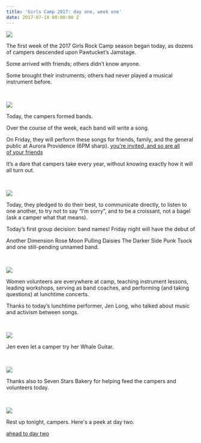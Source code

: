 ```yaml
---
title: 'Girls Camp 2017: day one, week one'
date: 2017-07-18 00:00:00 Z
---
```


[![](/uploads/blogpost/grr-01-01.jpg)](http://girlsrockri.org/wp-content/uploads/2017/07/grr-01-01.jpg)

The first week of the 2017 Girls Rock Camp season began today, as dozens of campers descended upon Pawtucket’s Jamstage.

Some arrived with friends; others didn’t know anyone.

Some brought their instruments; others had never played a musical instrument before.

 

[![](/uploads/blogpost/grr-01-02.jpg)](http://girlsrockri.org/wp-content/uploads/2017/07/grr-01-02.jpg)

Today, the campers formed bands.

Over the course of the week, each band will write a song.

On Friday, they will perform these songs for friends, family, and the general public at Aurora Providence (6PM sharp). [you're invited, and so are all of your friends](https://www.facebook.com/events/465565597136295/)

It’s a dare that campers take every year, without knowing exactly how it will all turn out.

 

[![](/uploads/blogpost/grr-01-04.png)](http://girlsrockri.org/wp-content/uploads/2017/07/grr-01-04.png)

Today, they pledged to do their best, to communicate directly, to listen to one another, to try not to say “I’m sorry”, and to be a croissant, not a bagel (ask a camper what that means).

Today’s first group decision: band names! Friday night will have the debut of

Another Dimension Rose Moon Pulling Daisies The Darker Side Punk Tsock and one still-pending unnamed band.

 

[![](/uploads/blogpost/grr-01-07.jpg)](http://girlsrockri.org/wp-content/uploads/2017/07/grr-01-07.jpg)

Women volunteers are everywhere at camp, teaching instrument lessons, leading workshops, serving as band coaches, and performing (and taking questions) at lunchtime concerts.

Thanks to today’s lunchtime performer, Jen Long, who talked about music and activism between songs.

 

[![](/uploads/blogpost/grr-01-08.jpg)](http://girlsrockri.org/wp-content/uploads/2017/07/grr-01-08.jpg)

Jen even let a camper try her Whale Guitar.

 

[![](/uploads/blogpost/grr-01-09.jpg)](http://girlsrockri.org/wp-content/uploads/2017/07/grr-01-09.jpg)

Thanks also to Seven Stars Bakery for helping feed the campers and volunteers today.

 

[![](/uploads/blogpost/grr-09.jpg)](http://girlsrockri.org/wp-content/uploads/2017/07/grr-09.jpg)

Rest up tonight, campers. Here's a peek at day two.

[ahead to day two](http://girlsrockri.org/girls-camp-2017-day-two-week-one/)
